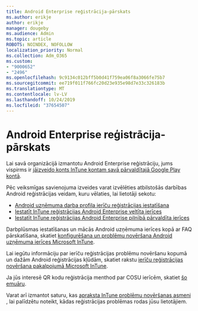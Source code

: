 ```yaml
---
title: Android Enterprise reģistrācija-pārskats
ms.author: erikje
author: erikje
manager: dougeby
ms.audience: Admin
ms.topic: article
ROBOTS: NOINDEX, NOFOLLOW
localization_priority: Normal
ms.collection: Adm_O365
ms.custom:
- "9000652"
- "2496"
ms.openlocfilehash: 9c9134c012bff5b0d41f759ea06f8a3066fe75b7
ms.sourcegitcommit: ee719f011f766fc20d23e935e98d7e33c326183b
ms.translationtype: MT
ms.contentlocale: lv-LV
ms.lasthandoff: 10/24/2019
ms.locfileid: "37654507"
---
```

# <a name="android-enterprise-enrollment---overview"></a>Android Enterprise reģistrācija-pārskats

Lai savā organizācijā izmantotu Android Enterprise reģistrāciju, jums vispirms ir [jāizveido konts InTune kontam savā pārvaldītajā Google Play kontā](https://docs.microsoft.com/intune/enrollment/connect-intune-android-enterprise). 

Pēc veiksmīgas savienojuma izveides varat izvēlēties atbilstošās darbības Android reģistrācijas veidam, kuru vēlaties, lai lietotāji sekotu:

- [Android uzņēmuma darba profila ierīču reģistrācijas iestatīšana](https://docs.microsoft.com/intune/enrollment/android-work-profile-enroll)
- [Iestatīt InTune reģistrācijas Android Enterprise veltīta ierīces](https://docs.microsoft.com/intune/enrollment/android-kiosk-enroll)
- [Iestatīt InTune reģistrācijas Android Enterprise pilnībā pārvaldīta ierīces](https://docs.microsoft.com/intune/enrollment/android-fully-managed-enroll)

Darbplūsmas iestatīšanas un mācās Android uzņēmuma ierīces kopā ar FAQ pārskatīšana, skatiet [konfigurēšana un problēmu novēršana Android uzņēmuma ierīces Microsoft InTune](https://support.microsoft.com/help/4476974/configuring-and-troubleshooting-android-enterprise-devices-in-intune).

Lai iegūtu informāciju par ierīču reģistrācijas problēmu novēršanu kopumā un dažām Android reģistrācijas kļūdām, skatiet rakstu [ierīču reģistrācijas novēršana pakalpojumā Microsoft InTune](https://docs.microsoft.com/intune/enrollment/troubleshoot-device-enrollment-in-intune).

Ja jūs interesē QR kodu reģistrācija menthod par COSU ierīcēm, skatiet [šo emuāru](https://techcommunity.microsoft.com/t5/Intune-Customer-Success/COSU-Configuration-and-Enrollment-using-the-QR-code-enrollment/ba-p/280184).

Varat arī izmantot saturu, kas [apraksta InTune problēmu novēršanas asmeni](https://docs.microsoft.com/intune/fundamentals/help-desk-operators) , lai palīdzētu noteikt, kādas reģistrācijas problēmas rodas jūsu lietotājiem.